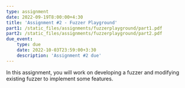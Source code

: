 ```yaml
---
type: assignment
date: 2022-09-19T8:00:00+4:30
title: 'Assignment #2 - Fuzzer Playground'
part1: /static_files/assignments/fuzzerplayground/part1.pdf
part2: /static_files/assignments/fuzzerplayground/part2.pdf
due_event:
    type: due
    date: 2022-10-03T23:59:00+3:30
    description: 'Assignment #2 due'
---
```

In this assignment, you will work on developing a fuzzer and modifying existing fuzzer to implement some features.